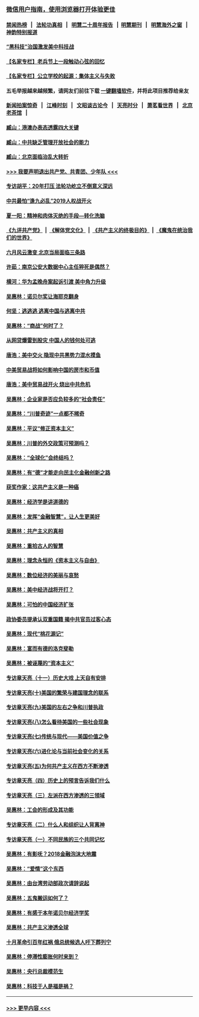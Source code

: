 ### [微信用户指南，使用浏览器打开体验更佳](https://github.com/gfw-breaker/banned-news1/blob/master/indexes/wechat-guide.md?t=0)
#### [禁闻热榜](热点新闻.md?t=0)  &nbsp;&nbsp;|&nbsp;&nbsp; [法轮功真相](https://github.com/gfw-breaker/truth/blob/master/README.md?t=0) &nbsp;&nbsp;|&nbsp;&nbsp; [明慧二十周年报告](https://github.com/gfw-breaker/mh-reports/blob/master/README.md?t=0) &nbsp;&nbsp;|&nbsp;&nbsp;[明慧期刊](https://github.com/gfw-breaker/mh-qikan) &nbsp;&nbsp;|&nbsp;&nbsp; [明慧海外之窗](https://github.com/gfw-breaker/mh-news/blob/master/README.md?t=0) &nbsp;&nbsp;|&nbsp;&nbsp; [神韵特别报道](https://github.com/gfw-breaker/mh-news/blob/master/shenyun.md?t=0)
#### [“黑科技”治国激发美中科技战](../pages/nsc423/n11638056.md?t=02071702) 
#### [【名家专栏】老兵节上一段触动心弦的回忆](../pages/nsc423/n11646016.md?t=02071702) 
#### [【名家专栏】公立学校的起源：集体主义与失败](../pages/nsc423/n11601833.md?t=02071702) 
#### 五毛举报越来越频繁，请网友们前往下载 [一键翻墙软件](https://github.com/gfw-breaker/ssr-accounts)，并将此项目推荐给亲友
#### [新闻拍案惊奇](https://github.com/gfw-breaker/banned-news1/blob/master/pages/link4.md) &nbsp;&nbsp;|&nbsp;&nbsp; [江峰时刻](https://github.com/gfw-breaker/banned-news1/blob/master/pages/link4.md) &nbsp;&nbsp;|&nbsp;&nbsp; [文昭谈古论今](https://github.com/gfw-breaker/banned-news1/blob/master/pages/link4.md) &nbsp;&nbsp;|&nbsp;&nbsp; [天亮时分](https://github.com/gfw-breaker/banned-news1/blob/master/pages/link4.md) &nbsp;&nbsp;|&nbsp;&nbsp; [萧茗看世界](https://github.com/gfw-breaker/banned-news1/blob/master/pages/link4.md) &nbsp;&nbsp;|&nbsp;&nbsp; [北京老茶馆](https://github.com/gfw-breaker/banned-news1/blob/master/pages/link4.md) &nbsp;&nbsp;|&nbsp;&nbsp; 
#### [臧山：港澳办表态透露四大关键](../pages/nsc423/n11421628.md?t=02071702) 
#### [臧山：中共缺乏管理开放社会的能力](../pages/nsc423/n11407457.md?t=02071702) 
#### [臧山：北京面临治乱大转折](../pages/nsc423/n11406895.md?t=02071702) 
#### [>>> 我要声明退出共产党、共青团、少年队 <<<](https://github.com/begood0513/goodnews/blob/master/quit/letter.md) 
#### [专访胡平：20年打压 法轮功屹立不倒意义深远](../pages/nsc423/n11398800.md?t=02071702) 
#### [中共最怕“逢九必乱”2019人权战开火](../pages/nsc423/n11385248.md?t=02071702) 
#### [夏一阳：精神和肉体灭绝的手段—转化洗脑](../pages/nsc423/n11368250.md?t=02071702) 
#### [《九评共产党》](https://github.com/begood0513/9ping.md/blob/master/README.md) &nbsp;|&nbsp; [《解体党文化》](../../../../jtdwh.md/blob/master/README.md)  &nbsp;|&nbsp; [《共产主义的终极目的》](../../../../gczydzjmd.md/blob/master/README.md) &nbsp;|&nbsp; [《魔鬼在统治我们的世界》](../../../../mgztzwmdsj.md/blob/master/README.md) 
#### [六月风云激变 北京当局面临三条路](../pages/nsc423/n11313668.md?t=02071702) 
#### [许茹：南京公安大数据中心主任猝死是偶然？](../pages/nsc423/n11064744.md?t=02071702) 
#### [横河：华为孟晚舟案起诉引渡 美中角力升级](../pages/nsc423/n11027230.md?t=02071702) 
#### [吴惠林：诺贝尔奖让海耶克翻身](../pages/nsc423/n10890049.md?t=02071702) 
#### [何坚：逃逃逃 逃离中国与逃离中共](../pages/nsc423/n10592891.md?t=02071702) 
#### [吴惠林：“商战”何时了？](../pages/nsc423/n10573558.md?t=02071702) 
#### [从网贷爆雷到股灾 中国人的钱何处可逃](../pages/nsc423/n10572800.md?t=02071702) 
#### [唐浩：美中交火 隐现中共黑势力混水摸鱼](../pages/nsc423/n10544040.md?t=02071702) 
#### [中美贸易战将如何影响中国的房市和币值](../pages/nsc423/n10543697.md?t=02071702) 
#### [唐浩：美中贸易战开火 烧出中共危机](../pages/nsc423/n10540126.md?t=02071702) 
#### [吴惠林：企业家是否应负较多的“社会责任”](../pages/nsc423/n10535022.md?t=02071702) 
#### [吴惠林：“川普奇迹”一点都不稀奇](../pages/nsc423/n10512808.md?t=02071702) 
#### [吴惠林：平议“修正资本主义”](../pages/nsc423/n10495724.md?t=02071702) 
#### [吴惠林：川普的外交政策可预测吗？](../pages/nsc423/n10462387.md?t=02071702) 
#### [吴惠林：“全球化”会终结吗？](../pages/nsc423/n10452838.md?t=02071702) 
#### [吴惠林：有“德”才能走向民主化金融创新之路](../pages/nsc423/n10432292.md?t=02071702) 
#### [获奖作家：这共产主义是一种癌](../pages/nsc423/n10431541.md?t=02071702) 
#### [吴惠林：经济学是讲道德的](../pages/nsc423/n10398014.md?t=02071702) 
#### [吴惠林：发挥“金融智慧”，让人生更美好](../pages/nsc423/n10375019.md?t=02071702) 
#### [吴惠林：共产主义的真相](../pages/nsc423/n10351394.md?t=02071702) 
#### [吴惠林：重拾古人的智慧](../pages/nsc423/n10337691.md?t=02071702) 
#### [吴惠林：理念永恒的《资本主义与自由》](../pages/nsc423/n10316274.md?t=02071702) 
#### [吴惠林：数位经济的美丽与哀愁](../pages/nsc423/n10292946.md?t=02071702) 
#### [吴惠林：美中经济战将开打？](../pages/nsc423/n10258825.md?t=02071702) 
#### [吴惠林：可怕的中国经济扩张](../pages/nsc423/n10219147.md?t=02071702) 
#### [政协委员提承认双重国籍 揭中共官员过客心态](../pages/nsc423/n10208809.md?t=02071702) 
#### [吴惠林：现代“桃花源记”](../pages/nsc423/n10185234.md?t=02071702) 
#### [吴惠林：富而有德的洛克斐勒](../pages/nsc423/n10142264.md?t=02071702) 
#### [吴惠林：被诬蔑的“资本主义”](../pages/nsc423/n10124816.md?t=02071702) 
#### [专访章天亮（十一）历史大戏 上天自有安排](../pages/nsc423/n10094905.md?t=02071702) 
#### [专访章天亮(十)美国的繁荣与建国理念的联系](../pages/nsc423/n10094899.md?t=02071702) 
#### [专访章天亮(九)美国的左右之争和川普执政](../pages/nsc423/n10094889.md?t=02071702) 
#### [专访章天亮(八)怎么看待美国的一些社会现象](../pages/nsc423/n10094857.md?t=02071702) 
#### [专访章天亮(七)传统与现代——美国价值之争](../pages/nsc423/n10093140.md?t=02071702) 
#### [专访章天亮(六)进化论与当前社会变化的关系](../pages/nsc423/n10092036.md?t=02071702) 
#### [专访章天亮(五)为何共产主义在西方不断渗透](../pages/nsc423/n10083620.md?t=02071702) 
#### [专访章天亮（四）历史上的预言告诉我们什么](../pages/nsc423/n10083606.md?t=02071702) 
#### [专访章天亮（三）左派在西方渗透的三领域](../pages/nsc423/n10081115.md?t=02071702) 
#### [吴惠林：工会的形成及其功能](../pages/nsc423/n10080633.md?t=02071702) 
#### [专访章天亮（二）什么人和组织让人背离神](../pages/nsc423/n10076637.md?t=02071702) 
#### [专访章天亮（一）不同民族的三个共同记忆](../pages/nsc423/n10074188.md?t=02071702) 
#### [吴惠林：有影呒？2018金融泡沫大地震](../pages/nsc423/n10040534.md?t=02071702) 
#### [吴惠林：“爱情”这个东西](../pages/nsc423/n10019423.md?t=02071702) 
#### [吴惠林：由台湾劳动部政次请辞说起](../pages/nsc423/n9979679.md?t=02071702) 
#### [吴惠林：五鬼搬运如何了？](../pages/nsc423/n9925338.md?t=02071702) 
#### [吴惠林：有感于本年诺贝尔经济学奖](../pages/nsc423/n9871883.md?t=02071702) 
#### [吴惠林：共产主义渗透全球](../pages/nsc423/n9812748.md?t=02071702) 
#### [十月革命引百年红祸 俄总统候选人吁下葬列宁](../pages/nsc423/n9810182.md?t=02071702) 
#### [吴惠林：停滞性膨胀何时来到？](../pages/nsc423/n9764136.md?t=02071702) 
#### [吴惠林：央行总裁模范生](../pages/nsc423/n9728134.md?t=02071702) 
#### [吴惠林：科技于人是福是祸？](../pages/nsc423/n9672982.md?t=02071702) 

----
#### [ >>> 更早内容 <<< ](../indexes/nsc423-earlier.md)

